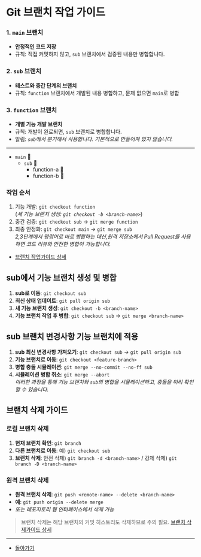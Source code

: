 # Git 브랜치 작업 가이드

### 1. `main` 브랜치

- **안정적인 코드 저장**
- 규칙: 직접 커밋하지 않고, `sub` 브랜치에서 검증된 내용만 병합합니다.

### 2. `sub` 브랜치

- **테스트와 중간 단계의 브랜치**
- 규칙: `function` 브랜치에서 개발된 내용 병합하고, 문제 없으면 `main`로 병합

### 3. `function` 브랜치

- **개별 기능 개발 브랜치**
- 규칙: 개발이 완료되면, `sub` 브랜치로 병합합니다.
- 알림: _`sub`에서 분기해서 사용합니다. 기본적으로 만들어져 있지 않습니다._

---

- `main` 🌳
  - `sub` 🌿
    - function-a 🍃
    - function-b 🍃

### 작업 순서

1. 기능 개발: `git checkout function`  
   (_새 기능 브랜치 생성: `git checkout -b <branch-name>`_)
2. 중간 검증: `git checkout sub` -> `git merge function`
3. 최종 안정화: `git checkout main` -> `git merge sub`  
   _2,3단계에서 명령어로 바로 병합하는 대신,원격 저장소에서 Pull Request를 사용하면 코드 리뷰와 안전한 병합이 가능합니다._

- [브랜치 작업가이드 상세](브랜치_작업가이드_요약.md#브랜치-작업-흐름)

## sub에서 기능 브랜치 생성 및 병합

1. **sub로 이동**: `git checkout sub`
2. **최신 상태 업데이트**: `git pull origin sub`
3. **새 기능 브랜치 생성**: `git checkout -b <branch-name>`
4. **기능 브랜치 작업 후 병합**: `git checkout sub` -> `git merge <branch-name>`

## sub 브랜치 변경사항 기능 브랜치에 적용

1. **sub 최신 변경사항 가져오기**: `git checkout sub` -> `git pull origin sub`
2. **기능 브랜치로 이동**: `git checkout <feature-branch>`
3. **병합 충돌 시뮬레이션**: `git merge --no-commit --no-ff sub`
4. **시뮬레이션 병합 취소**: `git merge --abort`  
   _이러한 과정을 통해 기능 브랜치와 `sub`의 병합을 시뮬레이션하고, 충돌을 미리 확인할 수 있습니다._

## **브랜치 삭제 가이드**

### 로컬 브랜치 삭제

1. **현재 브랜치 확인**: `git branch`
2. **다른 브랜치로 이동**: 예) `git checkout sub`
3. **브랜치 삭제**: 안전 삭제) `git branch -d <branch-name>` / 강제 삭제) `git branch -D <branch-name>`

### 원격 브랜치 삭제

- **원격 브랜치 삭제**: `git push <remote-name> --delete <branch-name>`
- **예**: `git push origin --delete merge`
- _또는 레포지토리 웹 인터페이스에서 삭제 가능_

> 브랜치 삭제는 해당 브랜치의 커밋 히스토리도 삭제하므로 주의 필요. [브랜치 삭제가이드 상세](./브랜치삭제.md)

---

- [돌아가기](/README.md)
